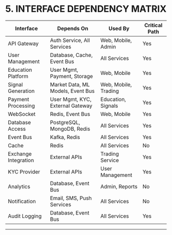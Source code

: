 # 5. INTERFACE DEPENDENCY MATRIX

| Interface | Depends On | Used By | Critical Path |
|-----------|------------|---------|---------------|
| API Gateway | Auth Service, All Services | Web, Mobile, Admin | Yes |
| User Management | Database, Cache, Event Bus | All Services | Yes |
| Education Platform | User Mgmt, Payment, Storage | Web, Mobile | Yes |
| Signal Generation | Market Data, ML Models, Event Bus | Web, Mobile, Trading | Yes |
| Payment Processing | User Mgmt, KYC, External Gateway | Education, Signals | Yes |
| WebSocket | Redis, Event Bus | Web, Mobile | Yes |
| Database Access | PostgreSQL, MongoDB, Redis | All Services | Yes |
| Event Bus | Kafka, Redis | All Services | Yes |
| Cache | Redis | All Services | No |
| Exchange Integration | External APIs | Trading Service | Yes |
| KYC Provider | External APIs | User Management | Yes |
| Analytics | Database, Event Bus | Admin, Reports | No |
| Notification | Email, SMS, Push Services | All Services | No |
| Audit Logging | Database, Event Bus | All Services | Yes |

---
